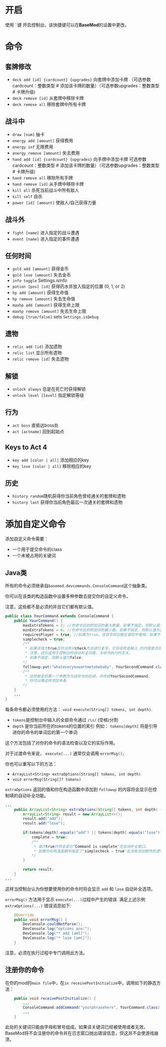 # 开启

使用 `` ` ``键 开启控制台。该快捷键可以在**BaseMod**的设置中更改。

# 命令

## 套牌修改
* `deck add [id] {cardcount} {upgrades}` 向套牌中添加卡牌 （可选参数cardcount：整数类型 # 添加该卡牌的数量）（可选参数upgrades：整数类型 # 卡牌升级)
* `deck remove [id]` 从套牌中移除卡牌
* `deck remove all` 移除套牌中所有卡牌

## 战斗中
* `draw [num]` 抽卡
* `energy add [amount]` 获得费用
* `energy inf` 无限费用
* `energy remove [amount]` 失去费用
* `hand add [id] {cardcount} {upgrades}` 向手牌中添加卡牌 可选参数cardcount：整数类型 # 添加该卡牌的数量）（可选参数upgrades：整数类型 # 卡牌升级)
* `hand remove all` 移除所有手牌
* `hand remove [id]` 从手牌中移除卡牌
* `kill all` 杀死当前战斗中所有敌人
* `kill self` 自杀
* `power [id] [amount]` 使敌人/自己获得力量

## 战斗外
* `fight [name]` 进入指定的战斗遭遇
* `event [name]` 进入指定的事件遭遇

## 任何时间
* `gold add [amount]` 获得金币
* `gold lose [amount]` 失去金币
* `info toggle` Settings.isInfo
* `potion [pos] [id]` 获得药水并放入指定的位置 (0, 1, or 2)
* `hp add [amount]` 获得生命值
* `hp remove [amount]` 失去生命值
* `maxhp add [amount]` 获得生命上限
* `maxhp remove [amount]` 失去生命上限
* `debug [true/false]` sets `Settings.isDebug`
## 遗物
* `relic add [id]` 添加遗物
* `relic list` 显示所有遗物
* `relic remove [id]` 失去遗物

## 解锁
* `unlock always` 总是在死亡时获得解锁
* `unlock level [level]` 指定解锁等级

## 行为
* `act boss` 直抵达boss处
* `act [actname]` 回到起始点

## Keys to Act 4
* `key add [color | all]` 添加相应的key
* `key lose [color | all]` 移除相应的key

## 历史
* `history random`随机获得你当前角色曾经通关的套牌和遗物
* `history last` 获得你当前角色最后一次通关的套牌和遗物

# 添加自定义命令
添加自定义命令需要：

* 一个用于提交命令的class
*  一个未被占用的关键词

## Java类
所有的命令必须继承自``basemod.devcommands.ConsoleCommand``这个抽象类。

你可以在该类的构造函数中设置多种参数去提交你的自定义命令。

注意，这些都不是必须的并且它们都有默认值。

```java
public class YourCommand extends ConsoleCommand {
    public YourCommand() {
        maxExtraTokens = 2; //你命令后的附加词的最大数量。如果不指定，则默认值为1。
        minExtraTokens = 0; //你命令后的附加词的最小数。如果不指定，则默认值为1。
        requiresPlayer = true; //如果为true，该命令将仅能在冒险中使用。如果不指定，则默认值为false。
        simplecheck = true;
        /**
         * 如果该值为true且你没有对check方法进行复写，它将会检查输入 的内容是否存在你的命令的选项中。
         * 注意，这仅适用于控制台的自动补全功能，与命令执行时无关。
         * 如果不指定，则默认值为false。
        */
        followup.put("whateveryouwantmetobebaby", YourSecondCommand.class);
        /**
         * 这样做会将第一个参数作为该命令的后续，并传给YourSecondCommand。
         * 你可以像这样添加多条
        */
    }
    ...
}
```

每条命令都必须使用的方法： `void execute(String[] tokens, int depth)`.
* ``tokens``是控制台中输入的全部命令通过 `/\s/` (空格)分割
* ``depth`` 是你当前所在的tokens的位置的索引
例如： `tokens[depth]` 将是引导进你的命令的单词后的第一个单词

这个方法包括了对你的命令的语法检查以及它的实际作用。

对于过渡命令来说， `execute(...)` 通常仅会调用 `errorMsg();`

你也可以重写以下的方法：
* `ArrayList<String> extraOptions(String[] tokens, int depth)`
* `void errorMsg(String[]? tokens)`

``extraOptions`` 返回的值和你在构造函数中添加到 `followup` 的内容将会显示在控制填的自动补全功能。

```java
...
    public ArrayList<String> extraOptions(String[] tokens, int depth) {
        ArrayList<String> result = new ArrayList<>();
        result.add("add");
        result.add("lose");
        
        if(tokens[depth].equals("add") || tokens[depth].equals("lose")) {
            complete = true;
            /**
             * 值为true时将会显示"Command is complete"在自动补全窗口。
             * 如果你在构造函数中指定了"simplecheck = true"且没有添加额外的逻辑代码，那么你就不需要这么做。
            */
        }
        
        return result;
    }
...
```
这样当控制台认为你想要使用你的命令时将会显示 `add` 和 `lose` 自动补全选项。

`errorMsg()` 方法用于显示 `execute(...)`过程中产生的错误.
满足上述示例 `extraOptions(...)` 错误消息如下:

```java
    @Override
    public void errorMsg() {
        DevConsole.couldNotParse();
        DevConsole.log("options are:");
        DevConsole.log("* add [amt]");
        DevConsole.log("* lose [amt]");
    }
```
注意，必须在执行过程中专门调用此方法。

## 注册你的命令
在你的mod的``main file``中，在``in receivePostInitialize``中，调用如下的静态方法：
```java
    public void receivePostInitialize() {
        ...
        ConsoleCommand.addCommand("yourphrasehere", YourCommand.class);
        ...
    }
```
此处的关键词只能由字母和冒号组成。如果该关键词已经被使用或者无效，BaseMod将不会注册你的命令并在日志窗口抛出错误信息，但这并不会使游戏崩溃。